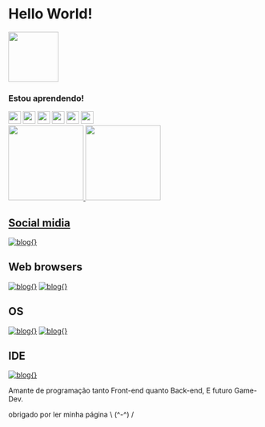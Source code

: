 
# Hello World!

<div>
    <p float="center">
         <img src="[https://media.tenor.com/pXEDrZV2s4QAAAAj/star-spinning.gif](https://media.tenor.com/yNy3XaDrdjgAAAAi/polish-dancing-cow-dancing.gif)" width="100">    
    </p>
</div>

### Estou aprendendo!
<div id="icons">
    <img src="https://cdn.jsdelivr.net/gh/devicons/devicon/icons/html5/html5-plain-wordmark.svg" width="25" height="25"/>
    <img src="https://cdn.jsdelivr.net/gh/devicons/devicon/icons/css3/css3-plain-wordmark.svg" width="25" height="25"/>
    <img src="https://cdn.jsdelivr.net/gh/devicons/devicon/icons/javascript/javascript-plain.svg" width="25" height="25"/>
    <img src="https://cdn.jsdelivr.net/gh/devicons/devicon/icons/java/java-original.svg" width="25" height="25"/>
    <img src="https://cdn.jsdelivr.net/gh/devicons/devicon/icons/python/python-original.svg" width="25" height="25"/>
    <img src="https://cdn.jsdelivr.net/gh/devicons/devicon/icons/git/git-original.svg" width="25" height="25"/>
</div>
<div>
<a href="https://github.com/Tyran15">
<img height="150em" src="https://github-readme-stats.vercel.app/api/top-langs/?username=Tyran15&layout=compact&langs_count=7&theme=dracula"/>
<img height="150em" src="https://github-readme-stats.vercel.app/api?username=Tyran15&show_icons=true&theme=dracula&include_all_commits=true&count_private=true"/>
</div>

## Social midia 

[![blog{}](https://img.shields.io/badge/Reddit-FF4500?style=for-the-badge&logo=reddit&logoColor=white)](https://www.reddit.com/user/Mateus_henri)

## Web browsers

[![blog{}](https://img.shields.io/badge/Firefox_Browser-FF7139?style=for-the-badge&logo=Firefox-Browser&logoColor=white)](https://www.mozilla.org/pt-BR/firefox/new/)
[![blog{}](https://img.shields.io/badge/Brave-FF1B2D?style=for-the-badge&logo=Brave&logoColor=white)](https://brave.com/pt-br/)

## OS

[![blog{}](https://img.shields.io/badge/manjaro-35BF5C?style=for-the-badge&logo=manjaro&logoColor=white)](https://manjaro.org/)
[![blog{}](https://img.shields.io/badge/Windows-0078D6?style=for-the-badge&logo=windows&logoColor=white)](https://www.microsoft.com/pt-br/software-download/windows10ISO)

## IDE

[![blog{}](https://img.shields.io/badge/Visual_Studio_Code-0078D4?style=for-the-badge&logo=visual%20studio%20code&logoColor=white)](https://code.visualstudio.com/)

Amante de programação tanto Front-end quanto Back-end, E futuro Game-Dev.

obrigado por ler minha página \ (^-^) /
